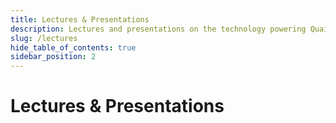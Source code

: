 ```yaml
---
title: Lectures & Presentations
description: Lectures and presentations on the technology powering Quai Network.
slug: /lectures
hide_table_of_contents: true
sidebar_position: 2
---
```


# Lectures & Presentations
